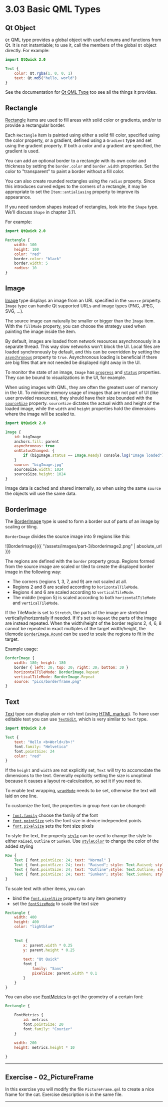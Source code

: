 # 3.03 Basic QML Types

## Qt Object

`Qt` QML type provides a global object with useful enums and functions from Qt. It is not instantiable; to use it, call the members of the global `Qt` object directly. For example:

```qml
import QtQuick 2.0

Text {
    color: Qt.rgba(1, 0, 0, 1)
    text: Qt.md5("hello, world")
}
```

See the documentation for [Qt QML Type](http://doc.qt.io/qt-5/qml-qtqml-qt.html) too see all the things it provides.

## Rectangle

[Rectangle](http://doc.qt.io/qt-5/qml-qtquick-rectangle.html) items are used to fill areas with solid color or gradients, and/or to provide a rectangular border.

Each `Rectangle` item is painted using either a solid fill color, specified using the color property, or a gradient, defined using a `Gradient` type and set using the gradient property. If both a color and a gradient are specified, the gradient is used.

You can add an optional border to a rectangle with its own color and thickness by setting the `border.color` and `border.width` properties. Set the color to "transparent" to paint a border without a fill color.

You can also create rounded rectangles using the `radius` property. Since this introduces curved edges to the corners of a rectangle, it may be appropriate to set the `Item::antialiasing` property to improve its appearance.

If you need random shapes instead of rectangles, look into the `Shape` type. We'll discuss `Shape` in chapter 3.11.

For example:

```qml
import QtQuick 2.0

Rectangle {
    width: 100
    height: 100
    color: "red"
    border.color: "black"
    border.width: 5
    radius: 10
}
```

## Image

[Image](https://doc.qt.io/qt-5/qml-qtquick-image.html) type displays an image from an URL specified in the `source` property. `Image` type can handle Qt supported URLs and image types (PNG, JPEG, SVG, ...).

The source image can naturally be smaller or bigger than the `Image` item. With the `fillMode` property, you can choose the strategy used when painting the image inside the item.

By default, images are loaded from network resources asynchronously in a separate thread. This way slow networks won't block the UI. Local files are loaded synchronously by default, and this can be overridden by setting the [`asynchronous`](https://doc.qt.io/qt-5/qml-qtquick-image.html#asynchronous-prop) property to `true`. Asynchronous loading is beneficial if there are big files that are not needed be displayed right away in the UI.

To monitor the state of an image, `Image` has [`progress`](https://doc.qt.io/qt-5/qml-qtquick-image.html#progress-prop) and [`status`](https://doc.qt.io/qt-5/qml-qtquick-image.html#status-prop) properties. They can be bound to visualizations in the UI, for example.

When using images with QML, they are often the greatest user of memory in the UI. To minimize memory usage of images that are not part of UI (like user provided resources), they should have their size bounded with the [`sourceSize`](https://doc.qt.io/qt-5/qml-qtquick-image.html#sourceSize-prop) property. `sourceSize` dictates the actual width and height of the loaded image, while the `width` and `height` properties hold the dimensions where the image will be scaled to.

```qml
import QtQuick 2.0

Image {
    id: bigImage
    anchors.fill: parent
    asynchronous: true
    onStatusChanged: {
        if (bigImage.status == Image.Ready) console.log("Image loaded")
    }
    source: "bigImage.jpg"
    sourceSize.width: 1024
    sourceSize.height: 1024
}
```

Image data is cached and shared internally, so when using the same `source` the objects will use the same data.

## BorderImage

The [BorderImage](https://doc.qt.io/qt-5/qml-qtquick-borderimage.html) type is used to form a border out of parts of an image by scaling or tiling.

`BorderImage` divides the source image into 9 regions like this:

![BorderImage]({{ "/assets/images/part-3/borderimage2.png" | absolute_url }})

The regions are defined with the `border` property group. Regions formed from the source image are scaled or tiled to create the displayed border image in the following way:

* The corners (regions 1, 3, 7, and 9) are not scaled at all.
* Regions 2 and 8 are scaled according to `horizontalTileMode`.
* Regions 4 and 6 are scaled according to `verticalTileMode`.
* The middle (region 5) is scaled according to both `horizontalTileMode` and `verticalTileMode`.

If the TileMode is set to `Stretch`, the parts of the image are stretched vertically/horizontally if needed. If it's set to `Repeat` the parts of the image are instead repeated. When the width/height of the border regions 2, 4, 6, 8 cannot be repeated in exact multiples of the target width/height, the tilemode [`BorderImage.Round`](https://doc.qt.io/qt-5/qml-qtquick-borderimage.html#horizontalTileMode-prop) can be used to scale the regions to fit in the target.

Example usage:
```qml
BorderImage {
    width: 180; height: 180
    border { left: 30; top: 30; right: 30; bottom: 30 }
    horizontalTileMode: BorderImage.Repeat
    verticalTileMode: BorderImage.Repeat
    source: "pics/borderframe.png"
}
```

## Text

[Text](https://doc.qt.io/qt-5/qml-qtquick-text.html) type can display plain or rich text (using [HTML markup](https://doc.qt.io/qt-5/richtext-html-subset.html)).
To have user editable text you can use [`TextEdit`](https://doc.qt.io/qt-5/qml-qtquick-textedit.html), which is very similar to `Text` type. 

```qml
import QtQuick 2.0

Text {
    text: "Hello <b>World</b>!"
    font.family: "Helvetica"
    font.pointSize: 24
    color: "red"
}
```

If the `height` and `width` are not explicitly set, `Text` will try to accomodate the dimensions to the text. Generally explicitly setting the size is unoptimal because it causes a layout re-calculcation, so set it if you need to.

To enable text wrapping, [`wrapMode`](https://doc.qt.io/qt-5/qml-qtquick-text.html#wrapMode-prop) needs to be set, otherwise the text will laid on one line.

To customize the font, the properties in group `font` can be changed:
* [`font.family`](https://doc.qt.io/qt-5/qml-qtquick-textedit.html#font.family-prop) choose the family of the font
* [`font.pointSize`](http://doc.qt.io/qt-5/qml-qtquick-text.html#font.pointSize-prop) sets the font size in device independent points
* [`font.pixelSize`](http://doc.qt.io/qt-5/qml-qtquick-text.html#font.pixelSize-prop) sets the font size pixels

To style the text, the property [`style`](http://doc.qt.io/qt-5/qml-qtquick-text.html#style-prop) can be used to change the style to either `Raised`, `Outline` or `Sunken`. Use [`styleColor`](http://doc.qt.io/qt-5/qml-qtquick-text.html#styleColor-prop) to change the color of the added styling

```qml
Row {
    Text { font.pointSize: 24; text: "Normal" }
    Text { font.pointSize: 24; text: "Raised"; style: Text.Raised; styleColor: "#AAAAAA" }
    Text { font.pointSize: 24; text: "Outline";style: Text.Outline; styleColor: "green" }
    Text { font.pointSize: 24; text: "Sunken"; style: Text.Sunken; styleColor: "#AAAAAA" }
}
```

To scale text with other items, you can
* bind the [`font.pixelSize`](http://doc.qt.io/qt-5/qml-qtquick-text.html#font.pixelSize-prop) property to any item geometry
* set the [`fontSizeMode`](http://doc.qt.io/qt-5/qml-qtquick-text.html#fontSizeMode-prop) to scale the text size

```qml
Rectangle { 
    width: 400
    height: 400
    color: "lightblue" 
    
    
    Text { 
        x: parent.width * 0.25
        y: parent.height * 0.25 
        
        text: "Qt Quick"
        font {
            family: "Sans"
            pixelSize: parent.width * 0.1
        } 
    } 
}
```

You can also use [FontMetrics](https://doc.qt.io/qt-5/qml-qtquick-fontmetrics.html) to get the geometry of a certain font:

```qml
Rectangle {

    FontMetrics {
        id: metrics
        font.pointSize: 20
        font.family: "Courier"
    }

    width: 200
    height: metrics.height * 10
    
}
```

***

## Exercise - 02_PictureFrame

In this exercise you will modify the file `PictureFrame.qml` to create a nice frame for the cat. Exercise description is in the same file.

*****

